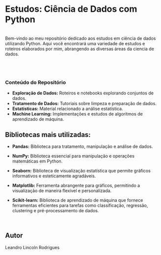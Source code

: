 # Estudos: Ciência de Dados com Python
</br>
Bem-vindo ao meu repositório dedicado aos estudos em ciência de dados utilizando Python. Aqui você encontrará uma variedade de estudos e roteiros elaborados por mim, abrangendo as diversas áreas da ciencia de dados. 

</br>
</br>
</br>
</br>

### Conteúdo do Repositório

- **Exploração de Dados:** Roteiros e notebooks explorando conjuntos de dados.
- **Tratamento de Dados:** Tutoriais sobre limpeza e preparação de dados.
- **Estatísticas:** Material relacionado a análise estatística.
- **Machine Learning:** Implementações e estudos de algoritmos de aprendizado de máquina.

## Bibliotecas mais utilizadas:

- **Pandas:** Biblioteca para tratamento, manipulação e análise de dados.

- **NumPy:** Biblioteca essencial para manipulação e operações matemáticas em Python.

- **Seaborn:** Biblioteca de visualização estatística que permite gráficos informativos e esteticamente agradáveis.

- **Matplotlib:** Ferramenta abrangente para gráficos, permitindo a visualização de maneira flexível e personalizada.

- **Scikit-learn:** Biblioteca de aprendizado de máquina que fornece ferramentas eficientes para tarefas como classificação, regressão, clustering e pré-processamento de dados.

</br>

## Autor

Leandro Lincoln Rodrigues

